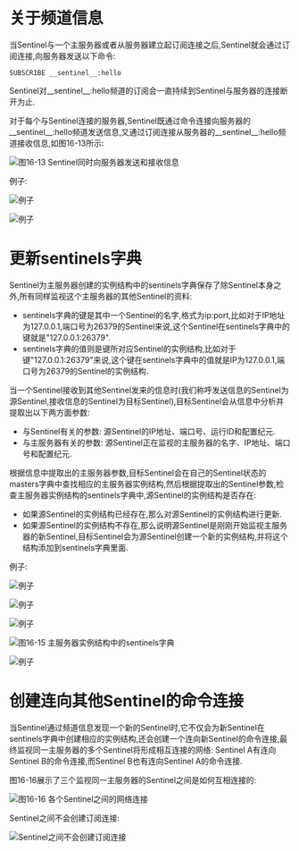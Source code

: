 # 关于频道信息
当Sentinel与一个主服务器或者从服务器建立起订阅连接之后,Sentinel就会通过订阅连接,向服务器发送以下命令:
```
SUBSCRIBE __sentinel__:hello
```
Sentinel对__sentinel__:hello频道的订阅会一直持续到Sentinel与服务器的连接断开为止.

对于每个与Sentinel连接的服务器,Sentinel既通过命令连接向服务器的__sentinel__:hello频道发送信息,又通过订阅连接从服务器的__sentinel__:hello频道接收信息,如图16-13所示:

![图16-13 Sentinel同时向服务器发送和接收信息](https://github.com/gdufeZLYL/blog/blob/master/images/20180517084916.png)

例子:

![例子](https://github.com/gdufeZLYL/blog/blob/master/images/20180517085027.png)

![例子](https://github.com/gdufeZLYL/blog/blob/master/images/20180517085059.png)

# 更新sentinels字典
Sentinel为主服务器创建的实例结构中的sentinels字典保存了除Sentinel本身之外,所有同样监视这个主服务器的其他Sentinel的资料:
* sentinels字典的键是其中一个Sentinel的名字,格式为ip:port,比如对于IP地址为127.0.0.1,端口号为26379的Sentinel来说,这个Sentinel在sentinels字典中的键就是"127.0.0.1:26379".
* sentinels字典的值则是键所对应Sentinel的实例结构,比如对于键"127.0.0.1:26379"来说,这个键在sentinels字典中的值就是IP为127.0.0.1,端口号为26379的Sentinel的实例结构.

当一个Sentinel接收到其他Sentinel发来的信息时(我们称呼发送信息的Sentinel为源Sentinel,接收信息的Sentinel为目标Sentinel),目标Sentinel会从信息中分析并提取出以下两方面参数:
* 与Sentinel有关的参数: 源Sentinel的IP地址、端口号、运行ID和配置纪元.
* 与主服务器有关的参数: 源Sentinel正在监视的主服务器的名字、IP地址、端口号和配置纪元.

根据信息中提取出的主服务器参数,目标Sentinel会在自己的Sentinel状态的masters字典中查找相应的主服务器实例结构,然后根据提取出的Sentinel参数,检查主服务器实例结构的sentinels字典中,源Sentinel的实例结构是否存在:
* 如果源Sentinel的实例结构已经存在,那么对源Sentinel的实例结构进行更新.
* 如果源Sentinel的实例结构不存在,那么说明源Sentinel是刚刚开始监视主服务器的新Sentinel,目标Sentinel会为源Sentinel创建一个新的实例结构,并将这个结构添加到sentinels字典里面.

例子:

![例子](https://github.com/gdufeZLYL/blog/blob/master/images/20180517092611.png)

![例子](https://github.com/gdufeZLYL/blog/blob/master/images/20180517092641.png)

![例子](https://github.com/gdufeZLYL/blog/blob/master/images/20180517092711.png)

![图16-15 主服务器实例结构中的sentinels字典](https://github.com/gdufeZLYL/blog/blob/master/images/20180517092803.png)

![例子](https://github.com/gdufeZLYL/blog/blob/master/images/20180517092853.png)

# 创建连向其他Sentinel的命令连接
当Sentinel通过频道信息发现一个新的Sentinel时,它不仅会为新Sentinel在sentinels字典中创建相应的实例结构,还会创建一个连向新Sentinel的命令连接,最终监视同一主服务器的多个Sentinel将形成相互连接的网络: Sentinel A有连向Sentinel B的命令连接,而Sentinel B也有连向Sentinel A的命令连接.

图16-16展示了三个监视同一主服务器的Sentinel之间是如何互相连接的:

![图16-16 各个Sentinel之间的网络连接](https://github.com/gdufeZLYL/blog/blob/master/images/20180517093429.png)

Sentinel之间不会创建订阅连接:

![Sentinel之间不会创建订阅连接](https://github.com/gdufeZLYL/blog/blob/master/images/20180517093556.png)